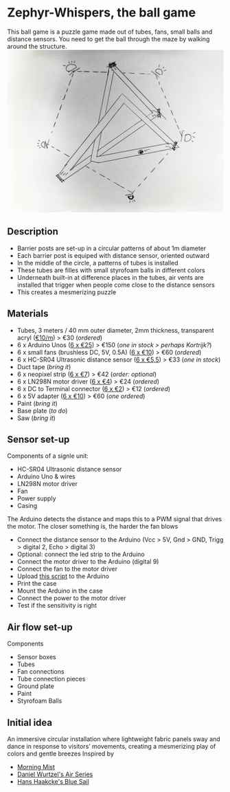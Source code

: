 # Zephyr-Whispers, the ball game
This ball game is a puzzle game made out of tubes, fans, small balls and distance sensors. You need to get the ball through the maze by walking around the structure.   
![idea](/img/idea.jpg)


## Description
- Barrier posts are set-up in a circular patterns of about 1m diameter
- Each barrier post is equiped with distance sensor, oriented outward
- In the middle of the circle, a patterns of tubes is installed
- These tubes are filles with small styrofoam balls in different colors
- Underneath built-in at difference places in the tubes, air vents are installed that trigger when people come close to the distance sensors
- This creates a mesmerizing puzzle

## Materials
- Tubes, 3 meters / 40 mm outer diameter, 2mm thickness, transparent acryl ([€10/m](https://www.kunststofforte.nl/product/transparante-acrylaat-buizen-xt/)) > €30 (*ordered*)
- 6 x Arduino Unos ([6 x €25](https://www.kiwi-electronics.com/nl/arduino-uno-rev3-atmega328-729?search=arduino)) > €150 (*one in stock > perhaps Kortrijk?*)
- 6 x small fans (brushless DC, 5V, 0.5A) ([6 x €10](https://www.mouser.be/ProductDetail/Delta-Electronics/EFB0405VHD-F00?qs=%2FW4LtXOBxKsYebwOUVkrBw%3D%3D)) > €60 (*ordered*)
- 6 x HC-SR04 Ultrasonic distance sensor ([6 x €5,5](https://www.kiwi-electronics.com/nl/ultrasoon-sensor-hc-sr04-2592?search=HC-SR04%20Ultrasonic%20distance%20sensor)) > €33 (*one in stock*)
- Duct tape (*bring it*)
- 6 x neopixel strip ([6 x €7](https://www.kiwi-electronics.com/nl/neopixel-stick-8x-5050-rgb-led-met-geintegreerde-drivers-7316)) > €42 (*order: optional*)
- 6 x LN298N motor driver ([6 x €4](https://www.kiwi-electronics.com/nl/dual-h-bridge-dc-stepper-motor-driver-l298n-4117?search=LN298N)) > €24 (*ordered*)
- 6 x DC to Terminal connector ([6 x €2](https://www.kiwi-electronics.com/nl/terminal-block-naar-2-1mm-dc-barrel-jack-female-747?search=Terminal%20connector)) > €12 (*ordered*)
- 6 x 5V adapter ([6 x €10](https://www.kiwi-electronics.com/nl/voedingsadapter-5v-2-4a-12w-5-5x2-1mm-dc-plug-3595?search=5v%20adapter)) > €60 (*one ordered*)
- Paint (*bring it*)
- Base plate (*to do*)
- Saw (*bring it*)

## Sensor set-up  
Components of a signle unit:
- HC-SR04 Ultrasonic distance sensor
- Arduino Uno & wires
- LN298N motor driver
- Fan
- Power supply
- Casing

The Arduino detects the distance and maps this to a PWM signal that drives the motor.  The closer something is, the harder the fan blows
- Connect the distance sensor to the Arduino (Vcc > 5V, Gnd > GND, Trigg > digital 2, Echo > digital 3)
- Optional: connect the led strip to the Arduino
- Connect the motor driver to the Arduino (digital 9)
- Connect the fan to the motor driver
- Upload [this script](distance_mapping.ino) to the Arduino
- Print the case
- Mount the Arduino in the case
- Connect the power to the motor driver
- Test if the sensitivity is right
  
## Air flow set-up
Components
- Sensor boxes
- Tubes
- Fan connections
- Tube connection pieces
- Ground plate
- Paint
- Styrofoam Balls

## Initial idea   
An immersive circular installation where lightweight fabric panels sway and dance in response to visitors’ movements, creating a mesmerizing play of colors and gentle breezes
Inspired by
- [Morning Mist](https://www.designlabexperience.com/projects/morning-mist-fans-installation)
- [Daniel Wurtzel's Air Series](https://www.danielwurtzel.com/)
- [Hans Haakcke's Blue Sail](https://arth207-spring.tumblr.com/post/50658432895)
